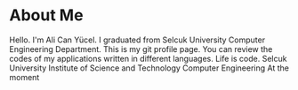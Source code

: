 # About Me
Hello. I'm Ali Can Yücel. I graduated from Selcuk University Computer Engineering Department. This is my git profile page. You can review the codes of my applications written in different languages. Life is code.
Selcuk University Institute of Science and Technology Computer Engineering At the moment
